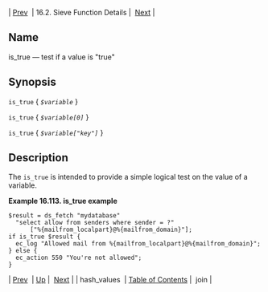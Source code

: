 | [Prev](sieve.ref.hash_values)  | 16.2. Sieve Function Details |  [Next](sieve.ref.join.php) |

<a name="sieve.ref.is_true"></a>
## Name

is_true — test if a value is "true"

## Synopsis

`is_true` { *`$variable`* }

`is_true` { *`$variable[0]`* }

`is_true` { *`$variable["key"]`* }

<a name="idp31002720"></a>
## Description

The `is_true` is intended to provide a simple logical test on the value of a variable.

<a name="example.is_true"></a>

**Example 16.113. is_true example**

```
$result = ds_fetch "mydatabase"
  "select allow from senders where sender = ?"
      ["%{mailfrom_localpart}@%{mailfrom_domain}"];
if is_true $result {
  ec_log "Allowed mail from %{mailfrom_localpart}@%{mailfrom_domain}";
} else {
  ec_action 550 "You're not allowed";
}
```

| [Prev](sieve.ref.hash_values)  | [Up](sieve.ref.files.php) |  [Next](sieve.ref.join.php) |
| hash_values  | [Table of Contents](index) |  join |
